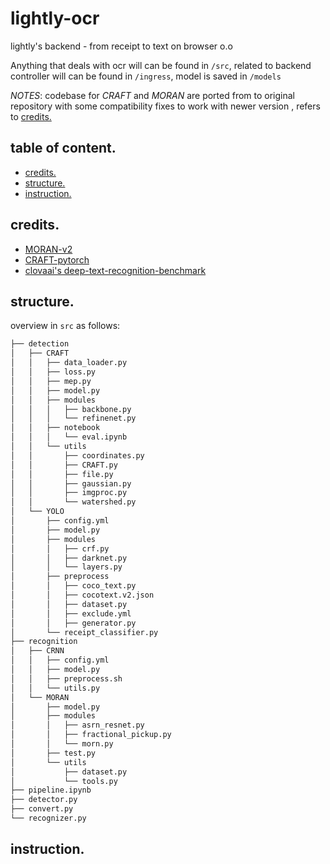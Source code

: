 # lightly-ocr

lightly's backend - from receipt to text on browser o.o

Anything that deals with ocr will can be found in `/src`, related to backend controller will can be found in `/ingress`, model is saved in `/models`

_NOTES_: codebase for _CRAFT_ and _MORAN_ are ported from to original repository with some compatibility fixes to work with newer version , refers to [credits.](#credit)

## table of content.
* [credits.](#credits)
* [structure.](#structure)
* [instruction.](#instruction)

## credits.
* [MORAN-v2](https://github.com/Canjie-Luo/MORAN_v2)
* [CRAFT-pytorch](https://github.com/clovaai/CRAFT-pytorch)
* [clovaai's deep-text-recognition-benchmark](https://github.com/clovaai/deep-text-recognition-benchmark)

## structure.
overview in `src` as follows:
```bash
├── detection
│   ├── CRAFT
│   │   ├── data_loader.py
│   │   ├── loss.py
│   │   ├── mep.py
│   │   ├── model.py
│   │   ├── modules
│   │   │   ├── backbone.py
│   │   │   └── refinenet.py
│   │   ├── notebook
│   │   │   └── eval.ipynb
│   │   └── utils
│   │       ├── coordinates.py
│   │       ├── CRAFT.py
│   │       ├── file.py
│   │       ├── gaussian.py
│   │       ├── imgproc.py
│   │       └── watershed.py
│   └── YOLO
│       ├── config.yml
│       ├── model.py
│       ├── modules
│       │   ├── crf.py
│       │   ├── darknet.py
│       │   └── layers.py
│       ├── preprocess
│       │   ├── coco_text.py
│       │   ├── cocotext.v2.json
│       │   ├── dataset.py
│       │   ├── exclude.yml
│       │   ├── generator.py
│       └── receipt_classifier.py
├── recognition
│   ├── CRNN
│   │   ├── config.yml
│   │   ├── model.py
│   │   ├── preprocess.sh
│   │   └── utils.py
│   └── MORAN
│       ├── model.py
│       ├── modules
│       │   ├── asrn_resnet.py
│       │   ├── fractional_pickup.py
│       │   └── morn.py
│       ├── test.py
│       └── utils
│           ├── dataset.py
│           └── tools.py
├── pipeline.ipynb
├── detector.py
├── convert.py
└── recognizer.py
```

## instruction.
